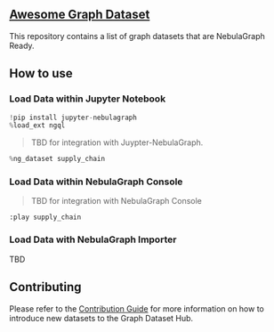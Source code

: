 ## [Awesome Graph Dataset](https://graph-hub.siwei.io)

This repository contains a list of graph datasets that are NebulaGraph Ready.

## How to use

### Load Data within Jupyter Notebook

```python
!pip install jupyter-nebulagraph
%load_ext ngql
```

> TBD for integration with Juypter-NebulaGraph.

```python
%ng_dataset supply_chain
```

### Load Data within NebulaGraph Console

> TBD for integration with NebulaGraph Console

```shell
:play supply_chain
```

### Load Data with NebulaGraph Importer

TBD

## Contributing

Please refer to the [Contribution Guide](https://graph-hub.siwei.io/en/latest/CONTRIBUTING.md) for more information on how to introduce new datasets to the Graph Dataset Hub.

